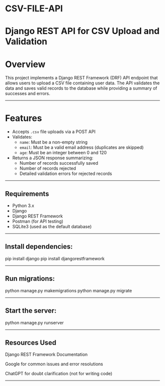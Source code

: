 # CSV-FILE-API
# Django REST API for CSV Upload and Validation

# Overview

This project implements a Django REST Framework (DRF) API endpoint that allows users to upload a CSV file containing user data. The API validates the data and saves valid records to the database while providing a summary of successes and errors.

---

# Features

- Accepts `.csv` file uploads via a POST API
- Validates:
  - `name`: Must be a non-empty string
  - `email`: Must be a valid email address (duplicates are skipped)
  - `age`: Must be an integer between 0 and 120
- Returns a JSON response summarizing:
  - Number of records successfully saved
  - Number of records rejected
  - Detailed validation errors for rejected records

---

## Requirements

- Python 3.x
- Django
- Django REST Framework
- Postman (for API testing)
- SQLite3 (used as the default database)

---
## Install dependencies:

pip install django
pip install djangorestframework

---

## Run migrations:

python manage.py makemigrations
python manage.py migrate

---

## Start the server:

python manage.py runserver

---
## Resources Used

Django REST Framework Documentation

Google for common issues and error resolutions

ChatGPT for doubt clarification (not for writing code)

---



